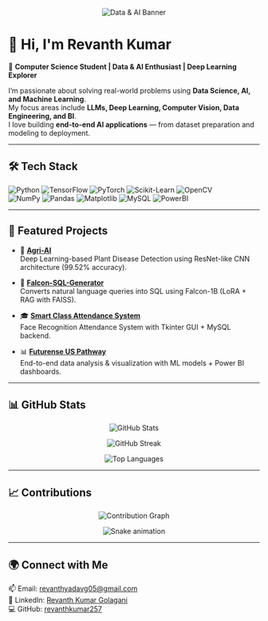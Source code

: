 <p align="center">
  <img src=""C:/Users/revan/Downloads/ChatGPT Image Oct 4, 2025, 12_03_10 AM.png"" alt="Data & AI Banner" />
</p>

# 👋 Hi, I'm Revanth Kumar  

🚀 **Computer Science Student | Data & AI Enthusiast | Deep Learning Explorer**  

I’m passionate about solving real-world problems using **Data Science, AI, and Machine Learning**.  
My focus areas include **LLMs, Deep Learning, Computer Vision, Data Engineering, and BI**.  
I love building **end-to-end AI applications** — from dataset preparation and modeling to deployment.  

---

## 🛠️ Tech Stack  

![Python](https://img.shields.io/badge/Python-3776AB?style=for-the-badge&logo=python&logoColor=white)
![TensorFlow](https://img.shields.io/badge/TensorFlow-FF6F00?style=for-the-badge&logo=tensorflow&logoColor=white)
![PyTorch](https://img.shields.io/badge/PyTorch-EE4C2C?style=for-the-badge&logo=pytorch&logoColor=white)
![Scikit-Learn](https://img.shields.io/badge/Scikit--Learn-F7931E?style=for-the-badge&logo=scikit-learn&logoColor=white)
![OpenCV](https://img.shields.io/badge/OpenCV-27338e?style=for-the-badge&logo=OpenCV&logoColor=white)  
![NumPy](https://img.shields.io/badge/Numpy-013243?style=for-the-badge&logo=numpy&logoColor=white)
![Pandas](https://img.shields.io/badge/Pandas-150458?style=for-the-badge&logo=pandas&logoColor=white)
![Matplotlib](https://img.shields.io/badge/Matplotlib-11557C?style=for-the-badge&logo=plotly&logoColor=white)
![MySQL](https://img.shields.io/badge/MySQL-4479A1?style=for-the-badge&logo=mysql&logoColor=white)
![PowerBI](https://img.shields.io/badge/PowerBI-F2C811?style=for-the-badge&logo=power-bi&logoColor=black)  

---

## 🌟 Featured Projects  

- 🌾 **[Agri-AI](https://github.com/revanthkumar257/Agri-AI)**  
   Deep Learning-based Plant Disease Detection using ResNet-like CNN architecture (99.52% accuracy).  

- 🤖 **[Falcon-SQL-Generator](https://github.com/revanthkumar257/Falcon-SQL-Generator)**  
   Converts natural language queries into SQL using Falcon-1B (LoRA + RAG with FAISS).  

- 🎓 **[Smart Class Attendance System](https://github.com/revanthkumar257/smart-class-attendance-system)**  
   Face Recognition Attendance System with Tkinter GUI + MySQL backend.  

- 📊 **[Futurense US Pathway](https://github.com/revanthkumar257/Futurense-US-Pathway)**  
   End-to-end data analysis & visualization with ML models + Power BI dashboards.  

---

## 📊 GitHub Stats  

<p align="center">
  <img src="https://github-readme-stats.vercel.app/api?username=revanthkumar257&show_icons=true&theme=radical" alt="GitHub Stats" />
</p>

<p align="center">
  <img src="https://github-readme-streak-stats.herokuapp.com/?user=revanthkumar257&theme=radical" alt="GitHub Streak" />
</p>

<p align="center">
  <img src="https://github-readme-stats.vercel.app/api/top-langs/?username=revanthkumar257&layout=compact&theme=radical" alt="Top Languages" />
</p>

---

## 📈 Contributions  

<p align="center">
  <img src="https://github-readme-activity-graph.vercel.app/graph?username=revanthkumar257&theme=react-dark" alt="Contribution Graph" />
</p>

<p align="center">
  <img src="https://github.com/revanthkumar257/revanthkumar257/blob/output/github-contribution-grid-snake.svg" alt="Snake animation" />
</p>

---

## 🌍 Connect with Me  

📫 Email: [revanthyadavg05@gmail.com](mailto:revanthyadavg05@gmail.com)  
💼 LinkedIn: [Revanth Kumar Golagani](https://linkedin.com/in/revanth-kumar-golagani-1aa255282)  
💻 GitHub: [revanthkumar257](https://github.com/revanthkumar257)  
